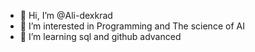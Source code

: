 - 👋 Hi, I’m @Ali-dexkrad
- 👀 I’m interested in Programming and The science of AI
- 🌱 I’m learning sql and github advanced

<!---
Ali-dexkrad/Ali-dexkrad is a ✨ special ✨ repository because its `README.md` (this file) appears on your GitHub profile.
You can click the Preview link to take a look at your changes.
--->

